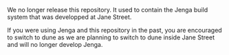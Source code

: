 We no longer release this repository. It used to contain the Jenga build system that was developped at Jane Street.

If you were using Jenga and this repository in the past, you are encouraged to switch to dune as we are planning to switch to dune inside Jane Street and will no longer develop Jenga.
